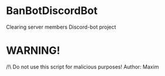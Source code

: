 # BanBotDiscordBot
Clearing server members Discord-bot project

# WARNING!
/!\ Do not use this script for malicious purposes!
Author: Maxim
